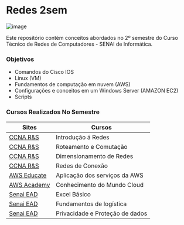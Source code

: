 # Redes 2sem

![image](https://user-images.githubusercontent.com/78046279/124523167-4c69c880-ddcc-11eb-901d-a1e4ebecc638.png)

Este repositório contém conceitos abordados no 2º semestre do Curso Técnico de Redes de Computadores - SENAI de Informática.

### Objetivos

- Comandos do Cisco IOS
- Linux (VM)
- Fundamentos de computação em nuvem (AWS)
- Configurações e conceitos em um Windows Server (AMAZON EC2)
- Scripts

### Cursos Realizados No Semestre 

Sites | Cursos 
----  | ----
[CCNA  R&S](https://www.netacad.com/) | Introdução á Redes
[CCNA R&S](https://www.netacad.com/) |  Roteamento e Comutação 
[CCNA R&S](https://www.netacad.com/) | Dimensionamento de Redes 
[CCNA R&S](https://www.netacad.com/) |  Redes de Conexão
[AWS Educate](https://aws.amazon.com/) | Aplicação dos serviços da AWS
[AWS Academy](https://aws.amazon.com/) |  Conhecimento do Mundo  Cloud
[Senai EAD](https://ead.sp.senai.br/) | Excel Básico
[Senai EAD](https://ead.sp.senai.br/) | Fundamentos de logística
[Senai EAD](https://ead.sp.senai.br/) | Privacidade e Proteção de dados 
